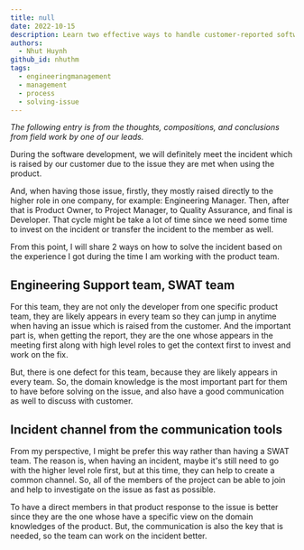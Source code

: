 ```yaml
---
title: null
date: 2022-10-15
description: Learn two effective ways to handle customer-reported software incidents, including using an engineering support SWAT team and creating incident channels for faster communication and resolution.
authors:
  - Nhut Huynh
github_id: nhuthm
tags:
  - engineeringmanagement
  - management
  - process
  - solving-issue
---
```


_The following entry is from the thoughts, compositions, and conclusions from field work by one of our leads._

During the software development, we will definitely meet the incident which is raised by our customer due to the issue they are met when using the product.

And, when having those issue, firstly, they mostly raised directly to the higher role in one company, for example: Engineering Manager. Then, after that is Product Owner, to Project Manager, to Quality Assurance, and final is Developer. That cycle might be take a lot of time since we need some time to invest on the incident or transfer the incident to the member as well.

From this point, I will share 2 ways on how to solve the incident based on the experience I got during the time I am working with the product team.

## Engineering Support team, SWAT team

For this team, they are not only the developer from one specific product team, they are likely appears in every team so they can jump in anytime when having an issue which is raised from the customer. And the important part is, when getting the report, they are the one whose appears in the meeting first along with high level roles to get the context first to invest and work on the fix.

But, there is one defect for this team, because they are likely appears in every team. So, the domain knowledge is the most important part for them to have before solving on the issue, and also have a good communication as well to discuss with customer.

## Incident channel from the communication tools

From my perspective, I might be prefer this way rather than having a SWAT team. The reason is, when having an incident, maybe it's still need to go with the higher level role first, but at this time, they can help to create a common channel. So, all of the members of the project can be able to join and help to investigate on the issue as fast as possible.

To have a direct members in that product response to the issue is better since they are the one whose have a specific view on the domain knowledges of the product. But, the communication is also the key that is needed, so the team can work on the incident better.
